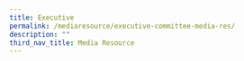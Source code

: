 ```yaml
---
title: Executive
permalink: /mediaresource/executive-committee-media-res/
description: ""
third_nav_title: Media Resource
---
```

